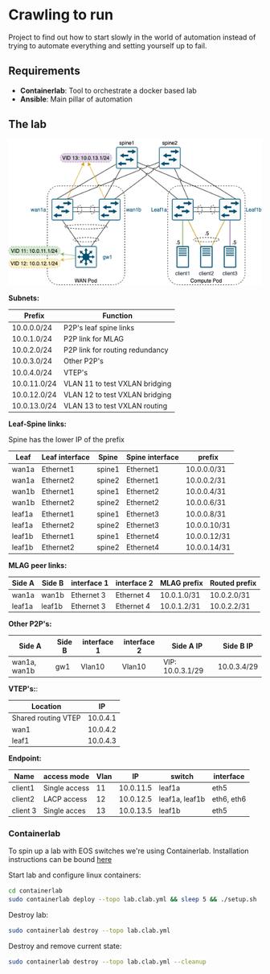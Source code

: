 # Crawling to run

Project to find out how to start slowly in the world of automation instead of trying to automate everything and setting yourself up to fail.

## Requirements

- **Containerlab**: Tool to orchestrate a docker based lab
- **Ansible**: Main pillar of automation

## The lab

![Lab topo](media/lab.drawio.png)

**Subnets:**

| Prefix       | Function                        |
| ------------ | ------------------------------- |
| 10.0.0.0/24  | P2P's leaf spine links          |
| 10.0.1.0/24  | P2P link for MLAG               |
| 10.0.2.0/24  | P2P link for routing redundancy |
| 10.0.3.0/24  | Other P2P's                     |
| 10.0.4.0/24  | VTEP's                          |
| 10.0.11.0/24 | VLAN 11 to test VXLAN bridging  |
| 10.0.12.0/24 | VLAN 12 to test VXLAN bridging  |
| 10.0.13.0/24 | VLAN 13 to test VXLAN routing   |

**Leaf-Spine links:**

Spine has the lower IP of the prefix

| Leaf   | Leaf interface | Spine  | Spine interface | prefix       |
| ------ | -------------- | ------ | --------------- | ------------ |
| wan1a  | Ethernet1      | spine1 | Ethernet1       | 10.0.0.0/31  |
| wan1a  | Ethernet2      | spine2 | Ethernet1       | 10.0.0.2/31  |
| wan1b  | Ethernet1      | spine1 | Ethernet2       | 10.0.0.4/31  |
| wan1b  | Ethernet2      | spine2 | Ethernet2       | 10.0.0.6/31  |
| leaf1a | Ethernet1      | spine1 | Ethernet3       | 10.0.0.8/31  |
| leaf1a | Ethernet2      | spine2 | Ethernet3       | 10.0.0.10/31 |
| leaf1b | Ethernet1      | spine1 | Ethernet4       | 10.0.0.12/31 |
| leaf1b | Ethernet2      | spine2 | Ethernet4       | 10.0.0.14/31 |

**MLAG peer links:**

| Side A | Side B | interface 1 | interface 2 | MLAG prefix | Routed prefix |
| ------ | ------ | ----------- | ----------- | ----------- | ------------- |
| wan1a  | wan1b  | Ethernet 3  | Ethernet 4  | 10.0.1.0/31 | 10.0.2.0/31   |
| leaf1a | leaf1b | Ethernet 3  | Ethernet 4  | 10.0.1.2/31 | 10.0.2.2/31   |

**Other P2P's:**

| Side A       | Side B | interface 1 | interface 2 | Side A IP        | Side B IP   |
| ------------ | ------ | ----------- | ----------- | ---------------- | ----------- |
| wan1a, wan1b | gw1    | Vlan10      | Vlan10      | VIP: 10.0.3.1/29 | 10.0.3.4/29 |

**VTEP's:**:

| Location            | IP       |
| ------------------- | -------- |
| Shared routing VTEP | 10.0.4.1 |
| wan1                | 10.0.4.2 |
| leaf1               | 10.0.4.3 |

**Endpoint:**

| Name     | access mode   | Vlan | IP        | switch         | interface  |
| -------- | ------------- | ---- | --------- | -------------- | ---------- |
| client1  | Single access | 11   | 10.0.11.5 | leaf1a         | eth5       |
| client2  | LACP access   | 12   | 10.0.12.5 | leaf1a, leaf1b | eth6, eth6 |
| client 3 | Single acces  | 13   | 10.0.13.5 | leaf1b         | eth5       |

### Containerlab

To spin up a lab with EOS switches we're using Containerlab. Installation instructions can be bound [here]([https://link](https://containerlab.srlinux.dev/install/))

Start lab and configure linux containers:

```bash
cd containerlab
sudo containerlab deploy --topo lab.clab.yml && sleep 5 && ./setup.sh
```

Destroy lab:

```bash
sudo containerlab destroy --topo lab.clab.yml
```

Destroy and remove current state:

```bash
sudo containerlab destroy --topo lab.clab.yml --cleanup
```